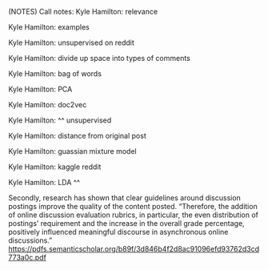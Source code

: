 (NOTES)
Call notes:
Kyle Hamilton: relevance

Kyle Hamilton: examples

Kyle Hamilton: unsupervised on reddit

Kyle Hamilton: divide up space into types of comments

Kyle Hamilton: bag of words

Kyle Hamilton: PCA

Kyle Hamilton: doc2vec

Kyle Hamilton: ^^ unsupervised

Kyle Hamilton: distance from original post

Kyle Hamilton: guassian mixture model

Kyle Hamilton: kaggle reddit

Kyle Hamilton: LDA ^^


Secondly, research has shown that clear guidelines around discussion postings improve the quality of the content posted. “Therefore, the addition of  online discussion evaluation rubrics, in particular, the even distribution  of   postings’  requirement  and  the  increase  in  the  overall  grade  percentage, positively influenced meaningful discourse in asynchronous online discussions.”
https://pdfs.semanticscholar.org/b89f/3d846b4f2d8ac91096efd93762d3cd773a0c.pdf
